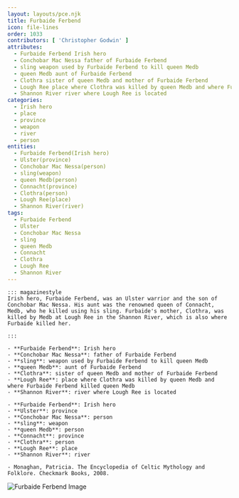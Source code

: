 ```yaml
---
layout: layouts/pce.njk
title: Furbaide Ferbend
icon: file-lines
order: 1033
contributors: [ 'Christopher Godwin' ]
attributes:
  - Furbaide Ferbend Irish hero
  - Conchobar Mac Nessa father of Furbaide Ferbend
  - sling weapon used by Furbaide Ferbend to kill queen Medb
  - queen Medb aunt of Furbaide Ferbend
  - Clothra sister of queen Medb and mother of Furbaide Ferbend
  - Lough Ree place where Clothra was killed by queen Medb and where Furbaide Ferbend killed queen Medb
  - Shannon River river where Lough Ree is located
categories:
  - Irish hero
  - place
  - province
  - weapon
  - river
  - person
entities:
  - Furbaide Ferbend(Irish hero)
  - Ulster(province)
  - Conchobar Mac Nessa(person)
  - sling(weapon)
  - queen Medb(person)
  - Connacht(province)
  - Clothra(person)
  - Lough Ree(place)
  - Shannon River(river)
tags:
  - Furbaide Ferbend
  - Ulster
  - Conchobar Mac Nessa
  - sling
  - queen Medb
  - Connacht
  - Clothra
  - Lough Ree
  - Shannon River
---
```

``` tab [group1:Info]
::: magazinestyle
Irish hero, Furbaide Ferbend, was an Ulster warrior and the son of Conchobar Mac Nessa. His aunt was the renowned queen of Connacht, Medb, who he killed using his sling. Furbaide's mother, Clothra, was killed by Medb at Lough Ree in the Shannon River, which is also where Furbaide killed her.

:::
```
``` tab [group1:Attributes]
- **Furbaide Ferbend**: Irish hero
- **Conchobar Mac Nessa**: father of Furbaide Ferbend
- **sling**: weapon used by Furbaide Ferbend to kill queen Medb
- **queen Medb**: aunt of Furbaide Ferbend
- **Clothra**: sister of queen Medb and mother of Furbaide Ferbend
- **Lough Ree**: place where Clothra was killed by queen Medb and where Furbaide Ferbend killed queen Medb
- **Shannon River**: river where Lough Ree is located
```
``` tab [group1:Entities]
- **Furbaide Ferbend**: Irish hero
- **Ulster**: province
- **Conchobar Mac Nessa**: person
- **sling**: weapon
- **queen Medb**: person
- **Connacht**: province
- **Clothra**: person
- **Lough Ree**: place
- **Shannon River**: river
```
``` tab [group1:Sources]
- Monaghan, Patricia. The Encyclopedia of Celtic Mythology and Folklore. Checkmark Books, 2008.
```
![Furbaide Ferbend Image](https://upload.wikimedia.org/wikipedia/commons/8/81/Furbaide.jpg)
